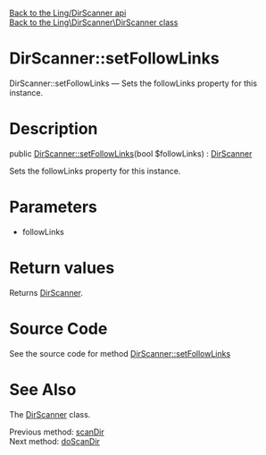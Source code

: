 [Back to the Ling/DirScanner api](https://github.com/lingtalfi/DirScanner/blob/master/doc/api/Ling/DirScanner.md)<br>
[Back to the Ling\DirScanner\DirScanner class](https://github.com/lingtalfi/DirScanner/blob/master/doc/api/Ling/DirScanner/DirScanner.md)


DirScanner::setFollowLinks
================



DirScanner::setFollowLinks — Sets the followLinks property for this instance.




Description
================


public [DirScanner::setFollowLinks](https://github.com/lingtalfi/DirScanner/blob/master/doc/api/Ling/DirScanner/DirScanner/setFollowLinks.md)(bool $followLinks) : [DirScanner](https://github.com/lingtalfi/DirScanner/blob/master/doc/api/Ling/DirScanner/DirScanner.md)




Sets the followLinks property for this instance.




Parameters
================


- followLinks

    


Return values
================

Returns [DirScanner](https://github.com/lingtalfi/DirScanner/blob/master/doc/api/Ling/DirScanner/DirScanner.md).








Source Code
===========
See the source code for method [DirScanner::setFollowLinks](https://github.com/lingtalfi/DirScanner/blob/master/DirScanner.php#L97-L101)


See Also
================

The [DirScanner](https://github.com/lingtalfi/DirScanner/blob/master/doc/api/Ling/DirScanner/DirScanner.md) class.

Previous method: [scanDir](https://github.com/lingtalfi/DirScanner/blob/master/doc/api/Ling/DirScanner/DirScanner/scanDir.md)<br>Next method: [doScanDir](https://github.com/lingtalfi/DirScanner/blob/master/doc/api/Ling/DirScanner/DirScanner/doScanDir.md)<br>

